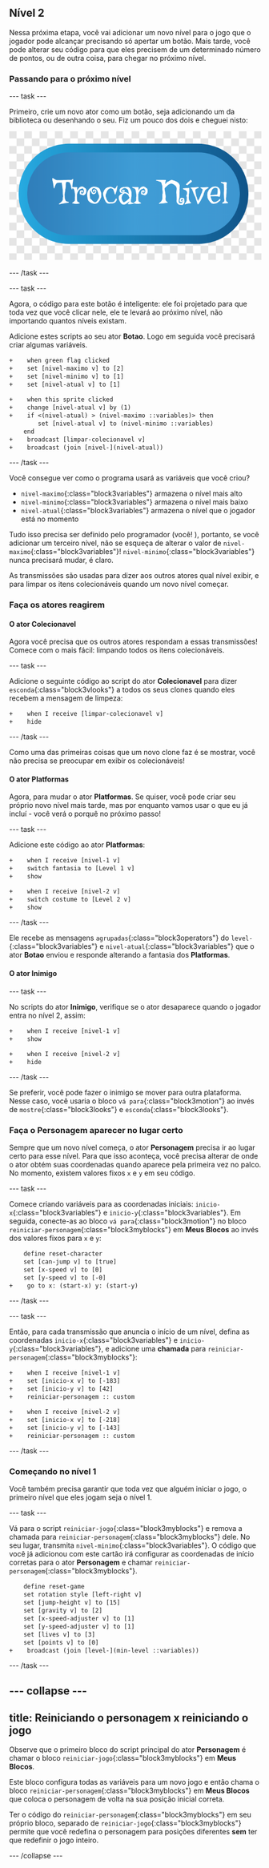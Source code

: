 ## Nível 2

Nessa próxima etapa, você vai adicionar um novo nível para o jogo que o jogador pode alcançar precisando só apertar um botão. Mais tarde, você pode alterar seu código para que eles precisem de um determinado número de pontos, ou de outra coisa, para chegar no próximo nível.

### Passando para o próximo nível

\--- task \---

Primeiro, crie um novo ator como um botão, seja adicionando um da biblioteca ou desenhando o seu. Fiz um pouco dos dois e cheguei nisto:

![O botão ator para mudar de níveis](images/levelButton.png)

\--- /task \---

\--- task \---

Agora, o código para este botão é inteligente: ele foi projetado para que toda vez que você clicar nele, ele te levará ao próximo nível, não importando quantos níveis existam.

Adicione estes scripts ao seu ator **Botao**. Logo em seguida você precisará criar algumas variáveis.

```blocks3
+    when green flag clicked
+    set [nivel-maximo v] to [2]
+    set [nivel-minimo v] to [1]
+    set [nivel-atual v] to [1]
```

```blocks3
+    when this sprite clicked
+    change [nivel-atual v] by (1)
+    if <(nivel-atual) > (nivel-maximo ::variables)> then
        set [nivel-atual v] to (nivel-minimo ::variables)
    end
+    broadcast [limpar-colecionavel v]
+    broadcast (join [nivel-](nivel-atual))
```

\--- /task \---

Você consegue ver como o programa usará as variáveis que você criou?

+ `nivel-maximo`{:class="block3variables"} armazena o nível mais alto
+ `nivel-minimo`{:class="block3variables"} armazena o nível mais baixo
+ `nivel-atual`{:class="block3variables"} armazena o nível que o jogador está no momento

Tudo isso precisa ser definido pelo programador \(você! \), portanto, se você adicionar um terceiro nível, não se esqueça de alterar o valor de `nivel-maximo`{:class="block3variables"}! `nivel-minimo`{:class="block3variables"} nunca precisará mudar, é claro.

As transmissões são usadas para dizer aos outros atores qual nível exibir, e para limpar os itens colecionáveis quando um novo nível começar.

### Faça os atores reagirem

#### O ator **Colecionavel**

Agora você precisa que os outros atores respondam a essas transmissões! Comece com o mais fácil: limpando todos os itens colecionáveis.

\--- task \---

Adicione o seguinte código ao script do ator **Colecionavel** para dizer `esconda`{:class="block3vlooks"} a todos os seus clones quando eles recebem a mensagem de limpeza:

```blocks3
+    when I receive [limpar-colecionavel v]
+    hide
```

\--- /task \---

Como uma das primeiras coisas que um novo clone faz é se mostrar, você não precisa se preocupar em exibir os colecionáveis!

#### O ator **Platformas**

Agora, para mudar o ator **Platformas**. Se quiser, você pode criar seu próprio novo nível mais tarde, mas por enquanto vamos usar o que eu já incluí - você verá o porquê no próximo passo!

\--- task \---

Adicione este código ao ator **Platformas**:

```blocks3
+    when I receive [nivel-1 v]
+    switch fantasia to [Level 1 v]
+    show
```

```blocks3
+    when I receive [nivel-2 v]
+    switch costume to [Level 2 v]
+    show
```

\--- /task \---

Ele recebe as mensagens `agrupadas`{:class="block3operators"} do `level-`{:class="block3variables"} e `nivel-atual`{:class="block3variables"} que o ator **Botao** enviou e responde alterando a fantasia dos **Platformas**.

#### O ator **Inimigo**

\--- task \---

No scripts do ator **Inimigo**, verifique se o ator desaparece quando o jogador entra no nível 2, assim:

```blocks3
+    when I receive [nivel-1 v]
+    show
```

```blocks3
+    when I receive [nivel-2 v]
+    hide
```

\--- /task \---

Se preferir, você pode fazer o inimigo se mover para outra plataforma. Nesse caso, você usaria o bloco `vá para`{:class="block3motion"} ao invés de `mostre`{:class="block3looks"} e `esconda`{:class="block3looks"}.

### Faça o **Personagem** aparecer no lugar certo

Sempre que um novo nível começa, o ator **Personagem** precisa ir ao lugar certo para esse nível. Para que isso aconteça, você precisa alterar de onde o ator obtém suas coordenadas quando aparece pela primeira vez no palco. No momento, existem valores fixos `x` e `y` em seu código.

\--- task \---

Comece criando variáveis para as coordenadas iniciais: `inicio-x`{:class="block3variables"} e `inicio-y`{:class="block3variables"}. Em seguida, conecte-as ao bloco `vá para`{:class="block3motion"} no bloco `reiniciar-personagem`{:class="block3myblocks"} em **Meus Blocos** ao invés dos valores fixos para `x` e `y`:

```blocks3
    define reset-character
    set [can-jump v] to [true]
    set [x-speed v] to [0]
    set [y-speed v] to [-0]
+    go to x: (start-x) y: (start-y)
```

\--- /task \---

\--- task \---

Então, para cada transmissão que anuncia o início de um nível, defina as coordenadas `inicio-x`{:class="block3variables"} e `inicio-y`{:class="block3variables"}, e adicione uma **chamada** para `reiniciar-personagem`{:class="block3myblocks"}:

```blocks3
+    when I receive [nivel-1 v]
+    set [inicio-x v] to [-183]
+    set [inicio-y v] to [42]
+    reiniciar-personagem :: custom
```

```blocks3
+    when I receive [nivel-2 v]
+    set [inicio-x v] to [-218]
+    set [inicio-y v] to [-143]
+    reiniciar-personagem :: custom
```

\--- /task \---

### Começando no nível 1

Você também precisa garantir que toda vez que alguém iniciar o jogo, o primeiro nível que eles jogam seja o nível 1.

\--- task \---

Vá para o script `reiniciar-jogo`{:class="block3myblocks"} e remova a chamada para `reiniciar-personagem`{:class="block3myblocks"} dele. No seu lugar, transmita `nivel-minimo`{:class="block3variables"}. O código que você já adicionou com este cartão irá configurar as coordenadas de início corretas para o ator **Personagem** e chamar `reiniciar-personagem`{:class="block3myblocks"}.

```blocks3
    define reset-game
    set rotation style [left-right v]
    set [jump-height v] to [15]
    set [gravity v] to [2]
    set [x-speed-adjuster v] to [1]
    set [y-speed-adjuster v] to [1]
    set [lives v] to [3]
    set [points v] to [0]
+    broadcast (join [level-](min-level ::variables))
```

\--- /task \---

## \--- collapse \---

## title: Reiniciando o personagem x reiniciando o jogo

Observe que o primeiro bloco do script principal do ator **Personagem** é chamar o bloco `reiniciar-jogo`{:class="block3myblocks"} em **Meus Blocos**.

Este bloco configura todas as variáveis para um novo jogo e então chama o bloco `reiniciar-personagem`{:class="block3myblocks"} em **Meus Blocos** que coloca o personagem de volta na sua posição inicial correta.

Ter o código do `reiniciar-personagem`{:class="block3myblocks"} em seu próprio bloco, separado de `reiniciar-jogo`{:class="block3myblocks"} permite que você redefina o personagem para posições diferentes **sem** ter que redefinir o jogo inteiro.

\--- /collapse \---